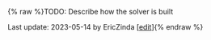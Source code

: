 {% raw %}TODO: Describe how the solver is built

Last update: 2023-05-14 by EricZinda [[edit](https://github.com/EricZinda/Perplexity/edit/main/docs/devhowto/devhowto09.0BuildSolver.md)]{% endraw %}